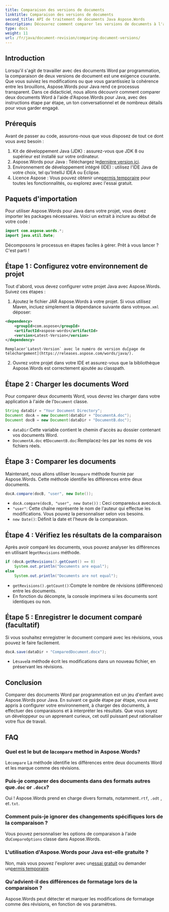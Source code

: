 ```yaml
---
title: Comparaison des versions de documents
linktitle: Comparaison des versions de documents
second_title: API de traitement de documents Java Aspose.Words
description: Découvrez comment comparer les versions de documents à l'aide d'Aspose.Words pour Java. Guide étape par étape pour un contrôle de version efficace.
type: docs
weight: 11
url: /fr/java/document-revision/comparing-document-versions/
---
```

## Introduction

Lorsqu'il s'agit de travailler avec des documents Word par programmation, la comparaison de deux versions de document est une exigence courante. Que vous suiviez les modifications ou que vous garantissiez la cohérence entre les brouillons, Aspose.Words pour Java rend ce processus transparent. Dans ce didacticiel, nous allons découvrir comment comparer deux documents Word à l'aide d'Aspose.Words pour Java, avec des instructions étape par étape, un ton conversationnel et de nombreux détails pour vous garder engagé.

## Prérequis

Avant de passer au code, assurons-nous que vous disposez de tout ce dont vous avez besoin : 

1. Kit de développement Java (JDK) : assurez-vous que JDK 8 ou supérieur est installé sur votre ordinateur. 
2.  Aspose.Words pour Java : Téléchargez le[dernière version ici](https://releases.aspose.com/words/java/).  
3. Environnement de développement intégré (IDE) : utilisez l'IDE Java de votre choix, tel qu'IntelliJ IDEA ou Eclipse.
4.  Licence Aspose : Vous pouvez obtenir une[permis temporaire](https://purchase.aspose.com/temporary-license/) pour toutes les fonctionnalités, ou explorez avec l'essai gratuit.


## Paquets d'importation

Pour utiliser Aspose.Words pour Java dans votre projet, vous devez importer les packages nécessaires. Voici un extrait à inclure au début de votre code :

```java
import com.aspose.words.*;
import java.util.Date;
```

Décomposons le processus en étapes faciles à gérer. Prêt à vous lancer ? C'est parti !

## Étape 1 : Configurez votre environnement de projet

Tout d'abord, vous devez configurer votre projet Java avec Aspose.Words. Suivez ces étapes : 

1.  Ajoutez le fichier JAR Aspose.Words à votre projet. Si vous utilisez Maven, incluez simplement la dépendance suivante dans votre`pom.xml` déposer:
   ```xml
   <dependency>
       <groupId>com.aspose</groupId>
       <artifactId>aspose-words</artifactId>
       <version>Latest-Version</version>
   </dependency>
   ```
    Remplacer`Latest-Version` avec le numéro de version du[page de téléchargement](https://releases.aspose.com/words/java/).

2. Ouvrez votre projet dans votre IDE et assurez-vous que la bibliothèque Aspose.Words est correctement ajoutée au classpath.


## Étape 2 : Charger les documents Word

Pour comparer deux documents Word, vous devrez les charger dans votre application à l'aide de l'`Document` classe.

```java
String dataDir = "Your Document Directory";
Document docA = new Document(dataDir + "DocumentA.doc");
Document docB = new Document(dataDir + "DocumentB.doc");
```

- `dataDir`:Cette variable contient le chemin d'accès au dossier contenant vos documents Word.
- `DocumentA.doc` et`DocumentB.doc`:Remplacez-les par les noms de vos fichiers réels.


## Étape 3 : Comparer les documents

 Maintenant, nous allons utiliser le`compare` méthode fournie par Aspose.Words. Cette méthode identifie les différences entre deux documents.

```java
docA.compare(docB, "user", new Date());
```

- `docA.compare(docB, "user", new Date())` : Ceci compare`docA` avec`docB`. 
- `"user"`: Cette chaîne représente le nom de l'auteur qui effectue les modifications. Vous pouvez la personnaliser selon vos besoins.
- `new Date()`: Définit la date et l'heure de la comparaison.

## Étape 4 : Vérifiez les résultats de la comparaison

 Après avoir comparé les documents, vous pouvez analyser les différences en utilisant le`getRevisions` méthode.

```java
if (docA.getRevisions().getCount() == 0)
    System.out.println("Documents are equal");
else
    System.out.println("Documents are not equal");
```

- `getRevisions().getCount()`:Compte le nombre de révisions (différences) entre les documents.
- En fonction du décompte, la console imprimera si les documents sont identiques ou non.


## Étape 5 : Enregistrer le document comparé (facultatif)

Si vous souhaitez enregistrer le document comparé avec les révisions, vous pouvez le faire facilement.

```java
docA.save(dataDir + "ComparedDocument.docx");
```

-  Le`save`la méthode écrit les modifications dans un nouveau fichier, en préservant les révisions.


## Conclusion

Comparer des documents Word par programmation est un jeu d'enfant avec Aspose.Words pour Java. En suivant ce guide étape par étape, vous avez appris à configurer votre environnement, à charger des documents, à effectuer des comparaisons et à interpréter les résultats. Que vous soyez un développeur ou un apprenant curieux, cet outil puissant peut rationaliser votre flux de travail.

## FAQ

###  Quel est le but de la`compare` method in Aspose.Words?  
 Le`compare` La méthode identifie les différences entre deux documents Word et les marque comme des révisions.

###  Puis-je comparer des documents dans des formats autres que`.doc` or `.docx`?  
 Oui ! Aspose.Words prend en charge divers formats, notamment`.rtf`, `.odt` , et`.txt`.

### Comment puis-je ignorer des changements spécifiques lors de la comparaison ?  
 Vous pouvez personnaliser les options de comparaison à l'aide du`CompareOptions` classe dans Aspose.Words.

### L'utilisation d'Aspose.Words pour Java est-elle gratuite ?  
 Non, mais vous pouvez l'explorer avec un[essai gratuit](https://releases.aspose.com/) ou demander un[permis temporaire](https://purchase.aspose.com/temporary-license/).

### Qu'advient-il des différences de formatage lors de la comparaison ?  
Aspose.Words peut détecter et marquer les modifications de formatage comme des révisions, en fonction de vos paramètres.